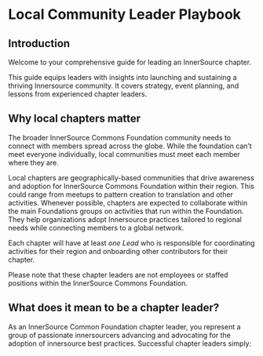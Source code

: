 # Local Community Leader Playbook

## Introduction
Welcome to your comprehensive guide for leading an InnerSource chapter.

This guide equips leaders with insights into launching and sustaining a thriving Innersource community. It covers strategy, event planning, and lessons from experienced chapter leaders.

## Why local chapters matter

The broader InnerSource Commons Foundation community needs to connect with members spread across the globe. While the foundation can’t meet everyone individually, local communities must meet each member where they are.

Local chapters are geographically-based communities that drive awareness and adoption for InnerSource Commons Foundation within their region. This could range from meetups to pattern creation to translation and other activities. Whenever possible, chapters are expected to collaborate within the main Foundations groups on activities that run within the Foundation. They help organizations adopt Innersource practices tailored to regional needs while connecting members to a global network.

Each chapter will have at least *one Lead* who is responsible for coordinating activities for their region and onboarding other contributors for their chapter. 

Please note that these chapter leaders are not employees or staffed positions within the InnerSource Commons Foundation.


## What does it mean to be a chapter leader?

As an InnerSource Common Foundation chapter leader, you represent a group of passionate innersourcers advancing and advocating for the adoption of innersource best practices. Successful chapter leaders simply:
